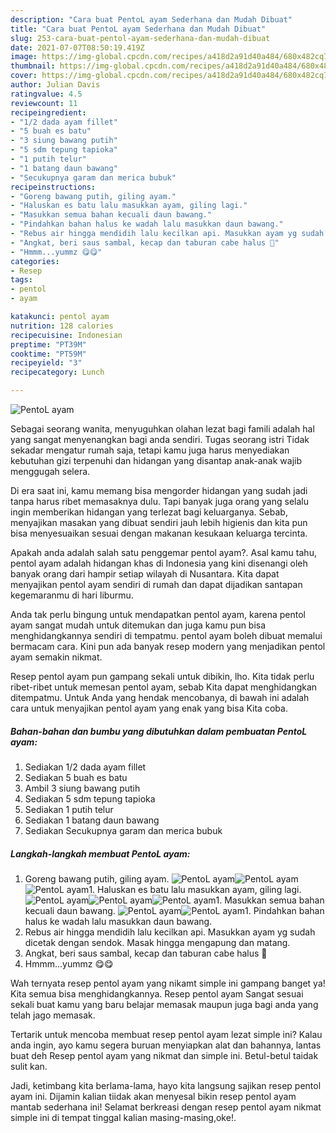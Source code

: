 ```yaml
---
description: "Cara buat PentoL ayam Sederhana dan Mudah Dibuat"
title: "Cara buat PentoL ayam Sederhana dan Mudah Dibuat"
slug: 253-cara-buat-pentol-ayam-sederhana-dan-mudah-dibuat
date: 2021-07-07T08:50:19.419Z
image: https://img-global.cpcdn.com/recipes/a418d2a91d40a484/680x482cq70/pentol-ayam-foto-resep-utama.jpg
thumbnail: https://img-global.cpcdn.com/recipes/a418d2a91d40a484/680x482cq70/pentol-ayam-foto-resep-utama.jpg
cover: https://img-global.cpcdn.com/recipes/a418d2a91d40a484/680x482cq70/pentol-ayam-foto-resep-utama.jpg
author: Julian Davis
ratingvalue: 4.5
reviewcount: 11
recipeingredient:
- "1/2 dada ayam fillet"
- "5 buah es batu"
- "3 siung bawang putih"
- "5 sdm tepung tapioka"
- "1 putih telur"
- "1 batang daun bawang"
- "Secukupnya garam dan merica bubuk"
recipeinstructions:
- "Goreng bawang putih, giling ayam."
- "Haluskan es batu lalu masukkan ayam, giling lagi."
- "Masukkan semua bahan kecuali daun bawang."
- "Pindahkan bahan halus ke wadah lalu masukkan daun bawang."
- "Rebus air hingga mendidih lalu kecilkan api. Masukkan ayam yg sudah dicetak dengan sendok. Masak hingga mengapung dan matang."
- "Angkat, beri saus sambal, kecap dan taburan cabe halus 🤤"
- "Hmmm...yummz 😋😋"
categories:
- Resep
tags:
- pentol
- ayam

katakunci: pentol ayam 
nutrition: 128 calories
recipecuisine: Indonesian
preptime: "PT39M"
cooktime: "PT59M"
recipeyield: "3"
recipecategory: Lunch

---
```



![PentoL ayam](https://img-global.cpcdn.com/recipes/a418d2a91d40a484/680x482cq70/pentol-ayam-foto-resep-utama.jpg)

Sebagai seorang wanita, menyuguhkan olahan lezat bagi famili adalah hal yang sangat menyenangkan bagi anda sendiri. Tugas seorang istri Tidak sekadar mengatur rumah saja, tetapi kamu juga harus menyediakan kebutuhan gizi terpenuhi dan hidangan yang disantap anak-anak wajib menggugah selera.

Di era  saat ini, kamu memang bisa mengorder hidangan yang sudah jadi tanpa harus ribet memasaknya dulu. Tapi banyak juga orang yang selalu ingin memberikan hidangan yang terlezat bagi keluarganya. Sebab, menyajikan masakan yang dibuat sendiri jauh lebih higienis dan kita pun bisa menyesuaikan sesuai dengan makanan kesukaan keluarga tercinta. 



Apakah anda adalah salah satu penggemar pentol ayam?. Asal kamu tahu, pentol ayam adalah hidangan khas di Indonesia yang kini disenangi oleh banyak orang dari hampir setiap wilayah di Nusantara. Kita dapat menyajikan pentol ayam sendiri di rumah dan dapat dijadikan santapan kegemaranmu di hari liburmu.

Anda tak perlu bingung untuk mendapatkan pentol ayam, karena pentol ayam sangat mudah untuk ditemukan dan juga kamu pun bisa menghidangkannya sendiri di tempatmu. pentol ayam boleh dibuat memalui bermacam cara. Kini pun ada banyak resep modern yang menjadikan pentol ayam semakin nikmat.

Resep pentol ayam pun gampang sekali untuk dibikin, lho. Kita tidak perlu ribet-ribet untuk memesan pentol ayam, sebab Kita dapat menghidangkan ditempatmu. Untuk Anda yang hendak mencobanya, di bawah ini adalah cara untuk menyajikan pentol ayam yang enak yang bisa Kita coba.

<!--inarticleads1-->

##### Bahan-bahan dan bumbu yang dibutuhkan dalam pembuatan PentoL ayam:

1. Sediakan 1/2 dada ayam fillet
1. Sediakan 5 buah es batu
1. Ambil 3 siung bawang putih
1. Sediakan 5 sdm tepung tapioka
1. Sediakan 1 putih telur
1. Sediakan 1 batang daun bawang
1. Sediakan Secukupnya garam dan merica bubuk




<!--inarticleads2-->

##### Langkah-langkah membuat PentoL ayam:

1. Goreng bawang putih, giling ayam.
<img src="https://img-global.cpcdn.com/steps/8c69a89e9c01c869/160x128cq70/pentol-ayam-langkah-memasak-1-foto.jpg" alt="PentoL ayam"><img src="https://img-global.cpcdn.com/steps/5434f61d3c0f93e6/160x128cq70/pentol-ayam-langkah-memasak-1-foto.jpg" alt="PentoL ayam"><img src="https://img-global.cpcdn.com/steps/da5d7fbb3fd20631/160x128cq70/pentol-ayam-langkah-memasak-1-foto.jpg" alt="PentoL ayam">1. Haluskan es batu lalu masukkan ayam, giling lagi.
<img src="https://img-global.cpcdn.com/steps/697900b006d1ed16/160x128cq70/pentol-ayam-langkah-memasak-2-foto.jpg" alt="PentoL ayam"><img src="https://img-global.cpcdn.com/steps/5504e82e1edf0927/160x128cq70/pentol-ayam-langkah-memasak-2-foto.jpg" alt="PentoL ayam"><img src="https://img-global.cpcdn.com/steps/e3708ff72736fa2a/160x128cq70/pentol-ayam-langkah-memasak-2-foto.jpg" alt="PentoL ayam">1. Masukkan semua bahan kecuali daun bawang.
<img src="https://img-global.cpcdn.com/steps/44257ed565b33989/160x128cq70/pentol-ayam-langkah-memasak-3-foto.jpg" alt="PentoL ayam"><img src="https://img-global.cpcdn.com/steps/70918c95239bd03c/160x128cq70/pentol-ayam-langkah-memasak-3-foto.jpg" alt="PentoL ayam">1. Pindahkan bahan halus ke wadah lalu masukkan daun bawang.
1. Rebus air hingga mendidih lalu kecilkan api. Masukkan ayam yg sudah dicetak dengan sendok. Masak hingga mengapung dan matang.
1. Angkat, beri saus sambal, kecap dan taburan cabe halus 🤤
1. Hmmm...yummz 😋😋




Wah ternyata resep pentol ayam yang nikamt simple ini gampang banget ya! Kita semua bisa menghidangkannya. Resep pentol ayam Sangat sesuai sekali buat kamu yang baru belajar memasak maupun juga bagi anda yang telah jago memasak.

Tertarik untuk mencoba membuat resep pentol ayam lezat simple ini? Kalau anda ingin, ayo kamu segera buruan menyiapkan alat dan bahannya, lantas buat deh Resep pentol ayam yang nikmat dan simple ini. Betul-betul taidak sulit kan. 

Jadi, ketimbang kita berlama-lama, hayo kita langsung sajikan resep pentol ayam ini. Dijamin kalian tiidak akan menyesal bikin resep pentol ayam mantab sederhana ini! Selamat berkreasi dengan resep pentol ayam nikmat simple ini di tempat tinggal kalian masing-masing,oke!.


